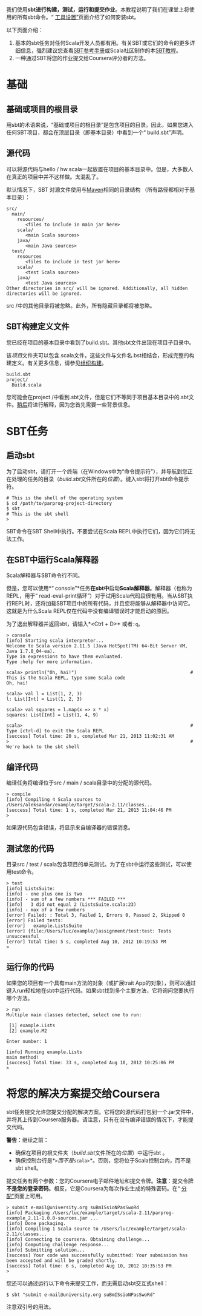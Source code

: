 我们使用**sbt进行构建，测试，运行和提交作业**。本教程说明了我们在课堂上将使用的所有sbt命令。“ [工具设置”](https://www.coursera.org/learn/progfun1/supplement/BNOBK/tools-setup)页面介绍了如何安装sbt。

以下页面介绍：

1. 基本的sbt任务对任何Scala开发人员都有用。有关SBT或它们的命令的更多详细信息，强烈建议您查看[SBT参考手册](http://www.scala-sbt.org/0.13/docs/Getting-Started.html)或Scala社区制作的本[SBT教程](https://github.com/shekhargulati/52-technologies-in-2016/blob/master/02-sbt/README.md)。
2. 一种通过SBT将您的作业提交给Coursera评分者的方法。

# **基础**

## 基础或项目的根目录

用sbt的术语来说，“基础或项目的根目录”是包含项目的目录。因此，如果您进入任何SBT项目，都会在顶层目录（即基本目录）中看到一个“ build.sbt”声明。

## 源代码

可以将源代码与hello / hw.scala一起放置在项目的基本目录中。但是，大多数人在真正的项目中并不这样做。太混乱了。

默认情况下，SBT 对源文件使用与[Maven](https://maven.apache.org/)相同的目录结构 （所有路径都相对于基本目录）：

```
src/
  main/
    resources/
       <files to include in main jar here>
    scala/
       <main Scala sources>
    java/
       <main Java sources>
  test/
    resources
       <files to include in test jar here>
    scala/
       <test Scala sources>
    java/
       <test Java sources>
Other directories in src/ will be ignored. Additionally, all hidden
directories will be ignored.

```

src /中的其他目录将被忽略。此外，所有隐藏目录都将被忽略。

## SBT构建定义文件

您已经在项目的基本目录中看到了build.sbt。其他sbt文件出现在项目子目录中。

该*项目*文件夹可以包含.scala文件，这些文件与文件名.bst相结合，形成完整的构建定义。有关更多信息，请参见[组织构建](http://www.scala-sbt.org/0.13/docs/Organizing-Build.html)。

```
build.sbt
project/
  Build.scala

```

您可能会在project /中看到.sbt文件，但是它们不等同于项目基本目录中的.sbt文件。[稍后](http://www.scala-sbt.org/0.13/docs/Organizing-Build.html)将进行解释，因为您首先需要一些背景信息。

# **SBT任务**

## 启动sbt

为了启动sbt，请打开一个终端（在Windows中为“命令提示符”），并导航到您正在处理的任务的目录（*build.sbt*文件所在的*位置*）。键入sbt将打开sbt命令提示符。

```shell
# This is the shell of the operating system
$ cd /path/to/parprog-project-directory
$ sbt
# This is the sbt shell
>
```

SBT命令在SBT Shell中执行。不要尝试在Scala REPL中执行它们，因为它们将无法工作。

## 在SBT中运行Scala解释器

Scala解释器与SBT命令行不同。

但是，您可以使用*“ console”*任务**在sbt中**启动**Scala解释器**。解释器（也称为REPL，用于“ read-eval-print循环”）对于试用Scala代码段很有用。当从SBT执行REPL时，还将加载SBT项目中的所有代码，并且您将能够从解释器中访问它。这就是为什么Scala REPL仅在代码中没有编译错误时才能启动的原因。

为了退出解释器并返回sbt，请输入*<Ctrl + D>* 或者`:q`。

```
> console
[info] Starting scala interpreter...
Welcome to Scala version 2.11.5 (Java HotSpot(TM) 64-Bit Server VM, Java 1.7.0_04-ea).
Type in expressions to have them evaluated.
Type :help for more information.

scala> println("Oh, hai!")                                          # This is the Scala REPL, type some Scala code
Oh, hai!

scala> val l = List(1, 2, 3)
l: List[Int] = List(1, 2, 3)

scala> val squares = l.map(x => x * x)
squares: List[Int] = List(1, 4, 9)

scala>                                                              # Type [ctrl-d] to exit the Scala REPL
[success] Total time: 20 s, completed Mar 21, 2013 11:02:31 AM
>                                                                   # We're back to the sbt shell
```

## 编译代码

编译任务将编译位于src / main / scala目录中的分配的源代码。

```
> compile
[info] Compiling 4 Scala sources to /Users/aleksandar/example/target/scala-2.11/classes...
[success] Total time: 1 s, completed Mar 21, 2013 11:04:46 PM
> 
```

如果源代码包含错误，将显示来自编译器的错误消息。

## 测试您的代码

目录src / test / scala包含项目的单元测试。为了在sbt中运行这些测试，可以使用test命令。

```
> test
[info] ListsSuite:
[info] - one plus one is two
[info] - sum of a few numbers *** FAILED ***
[info]   3 did not equal 2 (ListsSuite.scala:23)
[info] - max of a few numbers
[error] Failed: : Total 3, Failed 1, Errors 0, Passed 2, Skipped 0
[error] Failed tests:
[error]   example.ListsSuite
[error] {file:/Users/luc/example/}assignment/test:test: Tests unsuccessful
[error] Total time: 5 s, completed Aug 10, 2012 10:19:53 PM
> 
```

## 运行你的代码

如果您的项目有一个具有main方法的对象（或扩展trait App的对象），则可以通过键入run轻松地在sbt中运行代码。如果sbt找到多个主要方法，它将询问您要执行哪个方法。

```
> run
Multiple main classes detected, select one to run:

 [1] example.Lists
 [2] example.M2

Enter number: 1

[info] Running example.Lists 
main method!
[success] Total time: 33 s, completed Aug 10, 2012 10:25:06 PM
>
```

# **将您的解决方案提交给Coursera**

sbt任务提交允许您提交分配的解决方案。它将您的源代码打包到一个.jar文件中，并将其上传到Coursera服务器。请注意，只有在没有编译错误的情况下，才能提交代码。

**警告**：继续之前：

- 确保在项目的根文件夹（*build.sbt*文件所在的*位置*）中运行sbt 。
- 确保控制台行是*`>`*而不是*`scala>`*。否则，您将位于Scala控制台内，而不是sbt shell。

提交任务有两个参数：您的Coursera电子邮件地址和提交令牌。**注意**：提交令牌**不是您的登录密码**。相反，它是Coursera为每次作业生成的特殊密码。在“ [分配”](https://www.coursera.org/learn/progfun1/home/assignments)页面上可用。

```
> submit e-mail@university.org suBmISsioNPasSwoRd
[info] Packaging /Users/luc/example/target/scala-2.11/parprog-example_2.11-1.0.0-sources.jar ...
[info] Done packaging.
[info] Compiling 1 Scala source to /Users/luc/example/target/scala-2.11/classes...
[info] Connecting to coursera. Obtaining challenge...
[info] Computing challenge response...
[info] Submitting solution...
[success] Your code was successfully submitted: Your submission has been accepted and will be graded shortly.
[success] Total time: 6 s, completed Aug 10, 2012 10:35:53 PM
>
```

您还可以通过运行以下命令来提交工作，而无需启动sbt交互式shell：

```
$ sbt "submit e-mail@university.org suBmISsioNPasSwoRd"
```

注意双引号的用法。